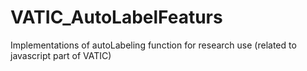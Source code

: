 # VATIC_AutoLabelFeaturs
Implementations of autoLabeling function for research use (related to javascript part of VATIC)
